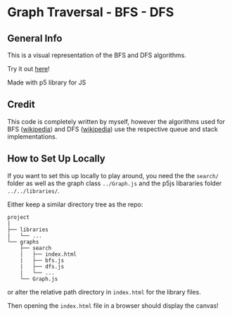 # Graph Traversal - BFS - DFS

## General Info

This is a visual representation of the BFS and DFS algorithms.

Try it out [here](https://matthiebl.github.io/visuals/graphs/search/)!

Made with p5 library for JS

## Credit

This code is completely written by myself, however the algorithms used for
BFS ([wikipedia](https://en.wikipedia.org/wiki/Breadth-first_search)) and
DFS ([wikipedia](https://en.wikipedia.org/wiki/Depth-first_search))
use the respective queue and stack implementations.



## How to Set Up Locally

If you want to set this up locally to play around, you need the the `search/`
folder as well as the graph class `../Graph.js` and the p5js libararies
folder `../../libraries/`.

Either keep a similar directory tree as the repo:
```
project
|
├── libraries
|   └── ...
└── graphs
    ├── search
    |   ├── index.html
    |   ├── bfs.js
    |   ├── dfs.js
    |   └── ...
    └── Graph.js
```

or alter the relative path directory in `index.html` for the library files.

Then opening the `index.html` file in a browser should display the canvas!
